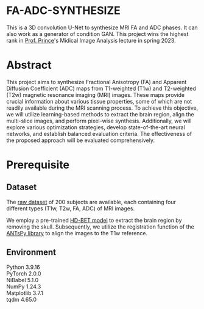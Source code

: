 # FA-ADC-SYNTHESIZE
This is a 3D convolution U-Net to synthesize MRI FA and ADC phases. It can also work as a generator of condition GAN. This project wins the highest rank in [Prof. Prince](https://engineering.jhu.edu/faculty/jerry-prince/)'s Midical Image Analysis lecture in spring 2023.

# Abstract
This project aims to synthesize Fractional Anisotropy (FA) and Apparent Diffusion Coefficient (ADC) maps from T1-weighted (T1w) and T2-weighted (T2w) magnetic resonance imaging (MRI) images. These maps provide crucial information about various tissue properties, some of which are not readily available during the MRI scanning process. To achieve this objective, we will utilize learning-based methods to extract the brain region, align the multi-slice images, and perform pixel-wise synthesis. Additionally, we will explore various optimization strategies, develop state-of-the-art neural networks, and establish balanced evaluation criteria. The effectiveness of the proposed approach will be evaluated comprehensively.

# Prerequisite
## Dataset
The [raw dataset](https://livejohnshopkins-my.sharepoint.com/personal/zbian4_jh_edu/_layouts/15/onedrive.aspx?id=%2Fpersonal%2Fzbian4%5Fjh%5Fedu%2FDocuments%2FMedIA%5FProject2&ga=1) of 200 subjects are available, each containing four different types (T1w, T2w, FA, ADC) of MRI images.

We employ a pre-trained [HD-BET model](https://www.ncbi.nlm.nih.gov/pmc/articles/PMC6865732/) to extract the brain region by removing the skull. Subsequently, we utilize the registration function of the [ANTsPy library](https://antspy.readthedocs.io/en/latest/registration.html) to align the images to the T1w reference. 

## Environment
Python 3.9.16<br>
PyTorch 2.0.0<br>
NiBabel 5.1.0<br>
NumPy 1.24.3<br>
Matplotlib 3.7.1<br>
tqdm 4.65.0